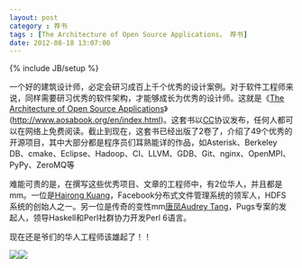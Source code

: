 ```yaml
---
layout: post
category : 荐书
tags : [The Architecture of Open Source Applications， 荐书]
date: 2012-08-18 13:07:00
---
```

{% include JB/setup %}

   一个好的建筑设计师，必定会研习成百上千个优秀的设计案例。对于软件工程师来说，同样需要研习优秀的软件架构，才能够成长为优秀的设计师。这就是《[The Architecture of Open Source Applications](http://www.aosabook.org/en/index.html)》(http://www.aosabook.org/en/index.html)。这套书以[CC](http://creativecommons.org/licenses/by/3.0/legalcode)协议发布，任何人都可以在网络上免费阅读。截止到现在，这套书已经出版了2卷了，介绍了49个优秀的开源项目，其中大部分都是程序员们耳熟能详的作品，如Asterisk、Berkeley DB、cmake、Eclipse、Hadoop、CI、LLVM、GDB、Git、nginx、OpenMPI、PyPy、ZeroMQ等

   难能可贵的是，在撰写这些优秀项目、文章的工程师中，有2位华人，并且都是mm。一位是[Hairong Kuang](http://www.linkedin.com/in/kuanghairong)，Facebook分布式文件管理系统的领军人，HDFS系统的创始人之一。另一位是传奇的变性mm[唐凤Audrey Tang](http://zh.wikipedia.org/zh/%E5%94%90%E9%B3%B3)，Pugs专案的发起人，领导Haskell和Perl社群协力开发Perl 6语言。

   现在还是爷们的华人工程师该雄起了！！

![](http://www.aosabook.org/images/cover1.jpg)![](http://www.aosabook.org/images/cover2.jpg)